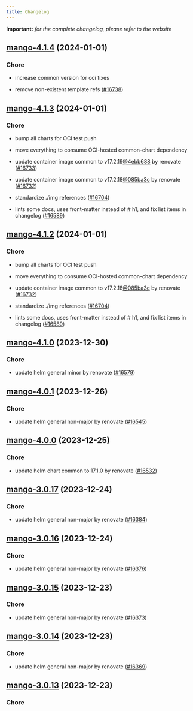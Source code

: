 ```yaml
---
title: Changelog
---
```


**Important:**
*for the complete changelog, please refer to the website*



## [mango-4.1.4](https://github.com/truecharts/charts/compare/mango-4.1.3...mango-4.1.4) (2024-01-01)

### Chore



- increase common version for oci fixes

- remove non-existent template refs ([#16738](https://github.com/truecharts/charts/issues/16738))


## [mango-4.1.3](https://github.com/truecharts/charts/compare/mango-4.1.0...mango-4.1.3) (2024-01-01)

### Chore



- bump all charts for OCI test push

- move everything to consume OCI-hosted common-chart dependency

- update container image common to v17.2.19[@4ebb688](https://github.com/4ebb688) by renovate ([#16733](https://github.com/truecharts/charts/issues/16733))

- update container image common to v17.2.18[@085ba3c](https://github.com/085ba3c) by renovate ([#16732](https://github.com/truecharts/charts/issues/16732))

- standardize ./img references ([#16704](https://github.com/truecharts/charts/issues/16704))

- lints some docs, uses front-matter instead of # h1, and fix list items in changelog ([#16589](https://github.com/truecharts/charts/issues/16589))


## [mango-4.1.2](https://github.com/truecharts/charts/compare/mango-4.1.0...mango-4.1.2) (2024-01-01)

### Chore



- bump all charts for OCI test push

- move everything to consume OCI-hosted common-chart dependency

- update container image common to v17.2.18[@085ba3c](https://github.com/085ba3c) by renovate ([#16732](https://github.com/truecharts/charts/issues/16732))

- standardize ./img references ([#16704](https://github.com/truecharts/charts/issues/16704))

- lints some docs, uses front-matter instead of # h1, and fix list items in changelog ([#16589](https://github.com/truecharts/charts/issues/16589))
## [mango-4.1.0](https://github.com/truecharts/charts/compare/mango-4.0.1...mango-4.1.0) (2023-12-30)

### Chore

- update helm general minor by renovate ([#16579](https://github.com/truecharts/charts/issues/16579))

## [mango-4.0.1](https://github.com/truecharts/charts/compare/mango-4.0.0...mango-4.0.1) (2023-12-26)

### Chore

- update helm general non-major by renovate ([#16545](https://github.com/truecharts/charts/issues/16545))

## [mango-4.0.0](https://github.com/truecharts/charts/compare/mango-3.0.17...mango-4.0.0) (2023-12-25)

### Chore

- update helm chart common to 17.1.0 by renovate ([#16532](https://github.com/truecharts/charts/issues/16532))

## [mango-3.0.17](https://github.com/truecharts/charts/compare/mango-3.0.16...mango-3.0.17) (2023-12-24)

### Chore

- update helm general non-major by renovate ([#16384](https://github.com/truecharts/charts/issues/16384))

## [mango-3.0.16](https://github.com/truecharts/charts/compare/mango-3.0.15...mango-3.0.16) (2023-12-24)

### Chore

- update helm general non-major by renovate ([#16376](https://github.com/truecharts/charts/issues/16376))

## [mango-3.0.15](https://github.com/truecharts/charts/compare/mango-3.0.14...mango-3.0.15) (2023-12-23)

### Chore

- update helm general non-major by renovate ([#16373](https://github.com/truecharts/charts/issues/16373))

## [mango-3.0.14](https://github.com/truecharts/charts/compare/mango-3.0.13...mango-3.0.14) (2023-12-23)

### Chore

- update helm general non-major by renovate ([#16369](https://github.com/truecharts/charts/issues/16369))

## [mango-3.0.13](https://github.com/truecharts/charts/compare/mango-3.0.12...mango-3.0.13) (2023-12-23)

### Chore
